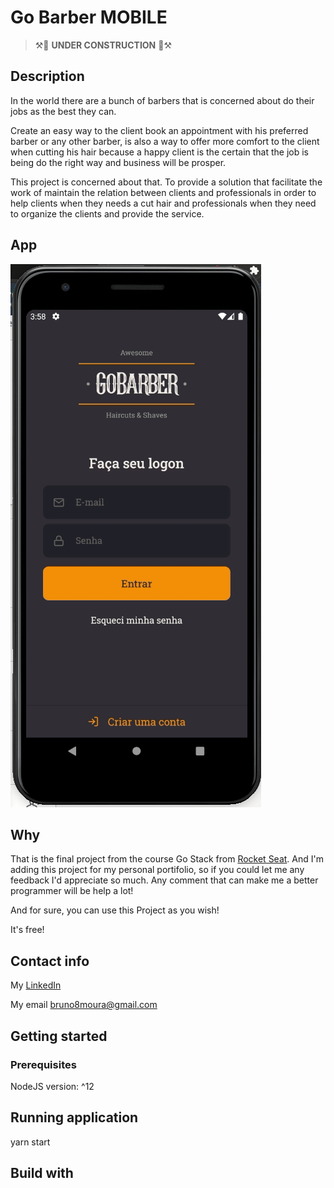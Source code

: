 # Go Barber MOBILE
> ⚒👷 __UNDER CONSTRUCTION__ 👷⚒

## Description

In the world there are a bunch of barbers that is concerned about do their jobs as the best they can.

Create an easy way to the client book an appointment with his preferred barber or any other barber, is also a way to offer more comfort to the client when cutting his hair because a happy client is the certain that the job is being do the right way and business will be prosper.

This project is concerned about that. To provide a solution that facilitate the work of maintain the relation between clients and professionals in order to help clients when they needs a cut hair and professionals when they need to organize the clients and provide the service.

## App

![Application](./project_images/show_app.gif)

## Why

That is the final project from the course Go Stack from [Rocket Seat](https://github.com/Rocketseat). And I'm adding this project for my personal portifolio, so if you could let me any feedback I'd appreciate so much. Any comment that can make me a better programmer will be help a lot!

And for sure, you can use this Project as you wish!

It's free!

## Contact info

My [LinkedIn](https://www.linkedin.com/in/bruno8moura/)

My email bruno8moura@gmail.com

## Getting started

### Prerequisites

NodeJS version: ^12


## Running application

yarn start

## Build with

